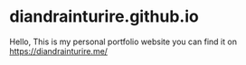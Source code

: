# diandrainturire.github.io
Hello,
This is my personal portfolio website you can find it on https://diandrainturire.me/
